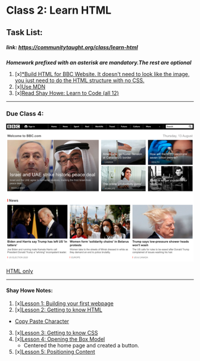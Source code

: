 # Class 2: Learn HTML 
## Task List: 
##### link: https://communitytaught.org/class/learn-html
***Homework prefixed with an asterisk are mandatory.The rest are optional***
1. [x][*Build HTML for BBC Website. It doesn't need to look like the image, you just need to do the HTML structure with no CSS.](https://communitytaught.org/img/resources/bbc-image.png)
2. [x][Use MDN](https://developer.mozilla.org/en-US/docs/Web/HTML)    
3. [x][Read Shay Howe: Learn to Code (all 12) ](https://learn.shayhowe.com/html-css/)


---
### Due Class 4:

![BBC Image HW](/class_2/bbc-image.png)

[HTML only](/class_2/BBC_website.html)

---

#### Shay Howe Notes:

1. [x][Lesson 1: Building your first webpage](https://learn.shayhowe.com/html-css/building-your-first-web-page/)
2. [x][Lesson 2: Getting to know HTML](https://learn.shayhowe.com/html-css/getting-to-know-html/)
- [Copy Paste Character](https://copypastecharacter.com/)
3. [x][Lesson 3: Getting to know CSS](https://learn.shayhowe.com/html-css/getting-to-know-css/)
4. [x][Lesson 4: Opening the Box Model](https://learn.shayhowe.com/html-css/opening-the-box-model/)
    - Centered the home page and created a button.
5. [x][Lesson 5: Positioning Content](https://learn.shayhowe.com/html-css/positioning-content/)

